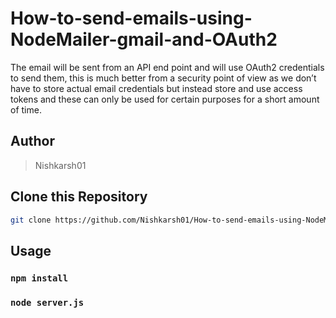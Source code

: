 # How-to-send-emails-using-NodeMailer-gmail-and-OAuth2

The email will be sent from an API end point and will use OAuth2 credentials to send them, this is much better from a security point of view as we don’t have to store actual email credentials but instead store and use access tokens and these can only be used for certain purposes for a short amount of time.

## Author
> Nishkarsh01

## Clone this Repository

```bash
git clone https://github.com/Nishkarsh01/How-to-send-emails-using-NodeMailer-gmail-and-OAuth2.git
```

## Usage

### `npm install`

### `node server.js`








